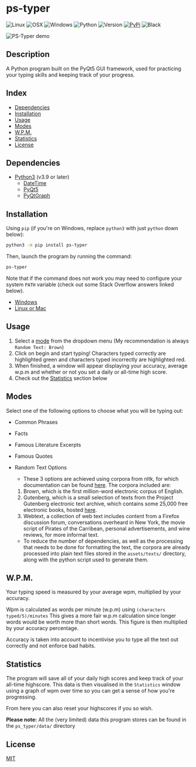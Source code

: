 # ps-typer

![Linux](https://img.shields.io/badge/-Linux-grey?logo=linux)
![OSX](https://img.shields.io/badge/-OSX-black?logo=apple)
![Windows](https://img.shields.io/badge/-Windows-blue?logo=windows)
![Python](https://img.shields.io/badge/Python-v3.9%5E-green?logo=python)
![Version](https://img.shields.io/github/v/tag/rolv-apneseth/ps-typer?label=version)
[![PyPi](https://img.shields.io/pypi/v/ps-typer?label=pypi)](https://pypi.org/project/ps-typer/)
![Black](https://img.shields.io/badge/code%20style-black-000000.svg)

![PS-Typer demo](https://user-images.githubusercontent.com/69486699/161395389-247c75fd-c2b6-4a63-bf03-258c5046b1be.png)

## Description

A Python program built on the PyQt5 GUI framework, used for practicing your typing skills and keeping track of your progress.

## Index

-   [Dependencies](#dependencies)
-   [Installation](#installation)
-   [Usage](#usage)
-   [Modes](#modes)
-   [W.P.M.](#wpm)
-   [Statistics](#statistics)
-   [License](#license)

## Dependencies

-   [Python3](https://www.python.org/downloads/) (v3.9 or later)
    -   [DateTime](https://pypi.org/project/DateTime/)
    -   [PyQt5](https://pypi.org/project/PyQt5/)
    -   [PyQtGraph](https://pypi.org/project/pyqtgraph/)

## Installation

Using `pip` (if you're on Windows, replace `python3` with just `python` down below):

```bash
python3 -m pip install ps-typer
```

Then, launch the program by running the command:

```bash
ps-typer
```

Note that if the command does not work you may need to configure your system `PATH` variable (check out some Stack Overflow answers linked below).

-   [Windows](https://stackoverflow.com/a/36160069/14316282)
-   [Linux or Mac](https://stackoverflow.com/a/62823029/14316282)

## Usage

1. Select a [mode](#modes) from the dropdown menu (My recommendation is always `Random Text: Brown`)
2. Click on begin and start typing! Characters typed correctly are highlighted green and characters typed incorrectly are highlighted red.
3. When finished, a window will appear displaying your accuracy, average w.p.m and whether or not you set a daily or all-time high score.
4. Check out the [Statistics](#statistics) section below

## Modes

Select one of the following options to choose what you will be typing out:

-   Common Phrases

-   Facts

-   Famous Literature Excerpts

-   Famous Quotes

-   Random Text Options
    -   These 3 options are achieved using corpora from nltk, for which documentation can be found [here](https://www.nltk.org/book/ch02.html). The corpora included are:
    1.  Brown, which is the first million-word electronic corpus of English.
    2.  Gutenberg, which is a small selection of texts from the Project Gutenberg electronic text archive, which contains some 25,000 free electronic books, hosted [here](http://www.gutenberg.org/).
    3.  Webtext, a collection of web text includes content from a Firefox discussion forum, conversations overheard in New York, the movie script of Pirates of the Carribean, personal advertisements, and wine reviews, for more informal text.
    -   To reduce the number of dependencies, as well as the processing that needs to be done for formatting the text, the corpora are already processed into plain text files stored in the `assets/texts/` directory, along with the python script used to generate them.

## W.P.M.

Your typing speed is measured by your average wpm, multiplied by your accuracy.

Wpm is calculated as words per minute (w.p.m) using `(characters typed/5)/minutes` This gives a more fair w.p.m calculation since longer words would be worth more than short words. This figure is then multiplied by your accuracy percentage.

Accuracy is taken into account to incentivise you to type all the text out correctly and not enforce bad habits.

## Statistics

The program will save all of your daily high scores and keep track of your all-time highscore. This data is then visualised in the `Statistics` window using a graph of wpm over time so you can get a sense of how you're progressing.

From here you can also reset your highscores if you so wish.

**Please note:** All the (very limited) data this program stores can be found in the `ps_typer/data/` directory

## License

[MIT](https://github.com/Rolv-Apneseth/ps-typer/blob/master/LICENSE)
